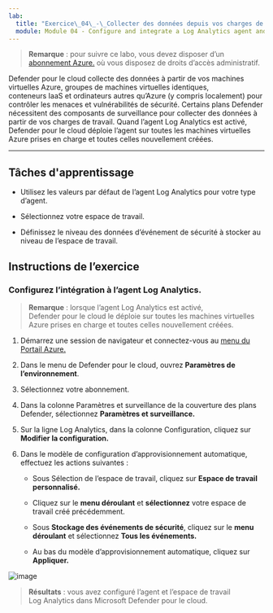 ```yaml
---
lab:
  title: "Exercice\_04\_-\_Collecter des données depuis vos charges de travail avec l’agent Log\_Analytics"
  module: Module 04 - Configure and integrate a Log Analytics agent and workspace in Defender for Cloud
---
```



>**Remarque** : pour suivre ce labo, vous devez disposer d’un [abonnement Azure.](https://azure.microsoft.com/en-us/free/?azure-portal=true) où vous disposez de droits d’accès administratif. 


Defender pour le cloud collecte des données à partir de vos machines virtuelles Azure, groupes de machines virtuelles identiques, conteneurs IaaS et ordinateurs autres qu’Azure (y compris localement) pour contrôler les menaces et vulnérabilités de sécurité. Certains plans Defender nécessitent des composants de surveillance pour collecter des données à partir de vos charges de travail. Quand l’agent Log Analytics est activé, Defender pour le cloud déploie l’agent sur toutes les machines virtuelles Azure prises en charge et toutes celles nouvellement créées. 

---

## Tâches d'apprentissage

- Utilisez les valeurs par défaut de l’agent Log Analytics pour votre type d’agent.

- Sélectionnez votre espace de travail.
  
- Définissez le niveau des données d’événement de sécurité à stocker au niveau de l’espace de travail.

## Instructions de l’exercice 

### Configurez l’intégration à l’agent Log Analytics.

>**Remarque** : lorsque l’agent Log Analytics est activé, Defender pour le cloud le déploie sur toutes les machines virtuelles Azure prises en charge et toutes celles nouvellement créées. 

1. Démarrez une session de navigateur et connectez-vous au [menu du Portail Azure.](https://portal.azure.com/)
   
2. Dans le menu de Defender pour le cloud, ouvrez **Paramètres de l’environnement**.

4. Sélectionnez votre abonnement.

5. Dans la colonne Paramètres et surveillance de la couverture des plans Defender, sélectionnez **Paramètres et surveillance.**

7. Sur la ligne Log Analytics, dans la colonne Configuration, cliquez sur **Modifier la configuration.**

8. Dans le modèle de configuration d’approvisionnement automatique, effectuez les actions suivantes :

   - Sous Sélection de l’espace de travail, cliquez sur **Espace de travail personnalisé.**

   - Cliquez sur le **menu déroulant** et **sélectionnez** votre espace de travail créé précédemment.

   - Sous **Stockage des événements de sécurité**, cliquez sur le **menu déroulant** et sélectionnez **Tous les événements.**

   - Au bas du modèle d’approvisionnement automatique, cliquez sur **Appliquer.**
   
![image](https://github.com/MicrosoftLearning/Secure-Azure-services-and-workloads-with-Microsoft-Cloud-Security-Benchmark/assets/91347931/c1c812e7-b5ca-4caa-b8e6-34a6e4b325fd)




> **Résultats** : vous avez configuré l’agent et l’espace de travail Log Analytics dans Microsoft Defender pour le cloud.
